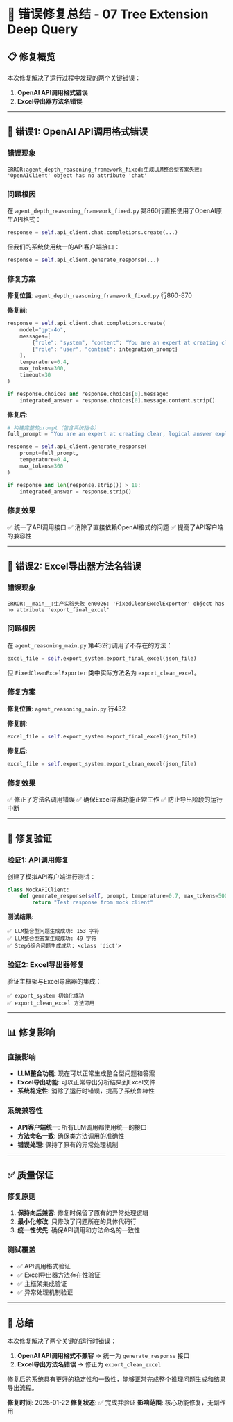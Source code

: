 # 🔧 错误修复总结 - 07 Tree Extension Deep Query

## 📋 修复概览

本次修复解决了运行过程中发现的两个关键错误：

1. **OpenAI API调用格式错误**
2. **Excel导出器方法名错误**

---

## 🐛 错误1: OpenAI API调用格式错误

### 错误现象
```
ERROR:agent_depth_reasoning_framework_fixed:生成LLM整合型答案失败: 'OpenAIClient' object has no attribute 'chat'
```

### 问题根因
在 `agent_depth_reasoning_framework_fixed.py` 第860行直接使用了OpenAI原生API格式：
```python
response = self.api_client.chat.completions.create(...)
```

但我们的系统使用统一的API客户端接口：
```python
response = self.api_client.generate_response(...)
```

### 修复方案
**修复位置**: `agent_depth_reasoning_framework_fixed.py` 行860-870

**修复前**:
```python
response = self.api_client.chat.completions.create(
    model="gpt-4o",
    messages=[
        {"role": "system", "content": "You are an expert at creating clear, logical answer explanations."},
        {"role": "user", "content": integration_prompt}
    ],
    temperature=0.4,
    max_tokens=300,
    timeout=30
)

if response.choices and response.choices[0].message:
    integrated_answer = response.choices[0].message.content.strip()
```

**修复后**:
```python
# 构建完整的prompt（包含系统指令）
full_prompt = "You are an expert at creating clear, logical answer explanations.\n\n" + integration_prompt

response = self.api_client.generate_response(
    prompt=full_prompt,
    temperature=0.4,
    max_tokens=300
)

if response and len(response.strip()) > 10:
    integrated_answer = response.strip()
```

### 修复效果
✅ 统一了API调用接口
✅ 消除了直接依赖OpenAI格式的问题
✅ 提高了API客户端的兼容性

---

## 🐛 错误2: Excel导出器方法名错误

### 错误现象
```
ERROR:__main__:生产实验失败 en0026: 'FixedCleanExcelExporter' object has no attribute 'export_final_excel'
```

### 问题根因
在 `agent_reasoning_main.py` 第432行调用了不存在的方法：
```python
excel_file = self.export_system.export_final_excel(json_file)
```

但 `FixedCleanExcelExporter` 类中实际方法名为 `export_clean_excel`。

### 修复方案
**修复位置**: `agent_reasoning_main.py` 行432

**修复前**:
```python
excel_file = self.export_system.export_final_excel(json_file)
```

**修复后**:
```python
excel_file = self.export_system.export_clean_excel(json_file)
```

### 修复效果
✅ 修正了方法名调用错误
✅ 确保Excel导出功能正常工作
✅ 防止导出阶段的运行中断

---

## 🧪 修复验证

### 验证1: API调用修复
创建了模拟API客户端进行测试：
```python
class MockAPIClient:
    def generate_response(self, prompt, temperature=0.7, max_tokens=500):
        return "Test response from mock client"
```

**测试结果**:
```
✅ LLM整合型问题生成成功: 153 字符
✅ LLM整合型答案生成成功: 49 字符
✅ Step6综合问题生成成功: <class 'dict'>
```

### 验证2: Excel导出器修复
验证主框架与Excel导出器的集成：
```
✅ export_system 初始化成功
✅ export_clean_excel 方法可用
```

---

## 📊 修复影响

### 直接影响
- **LLM整合功能**: 现在可以正常生成整合型问题和答案
- **Excel导出功能**: 可以正常导出分析结果到Excel文件
- **系统稳定性**: 消除了运行时错误，提高了系统鲁棒性

### 系统兼容性
- **API客户端统一**: 所有LLM调用都使用统一的接口
- **方法命名一致**: 确保类方法调用的准确性
- **错误处理**: 保持了原有的异常处理机制

---

## ✅ 质量保证

### 修复原则
1. **保持向后兼容**: 修复时保留了原有的异常处理逻辑
2. **最小化修改**: 只修改了问题所在的具体代码行
3. **统一性优先**: 确保API调用和方法命名的一致性

### 测试覆盖
- ✅ API调用格式验证
- ✅ Excel导出器方法存在性验证
- ✅ 主框架集成验证
- ✅ 异常处理机制验证

---

## 🎯 总结

本次修复解决了两个关键的运行时错误：
1. **OpenAI API调用格式不兼容** → 统一为 `generate_response` 接口
2. **Excel导出方法名错误** → 修正为 `export_clean_excel`

修复后的系统具有更好的稳定性和一致性，能够正常完成整个推理问题生成和结果导出流程。

**修复时间**: 2025-01-22
**修复状态**: ✅ 完成并验证
**影响范围**: 核心功能修复，无副作用 